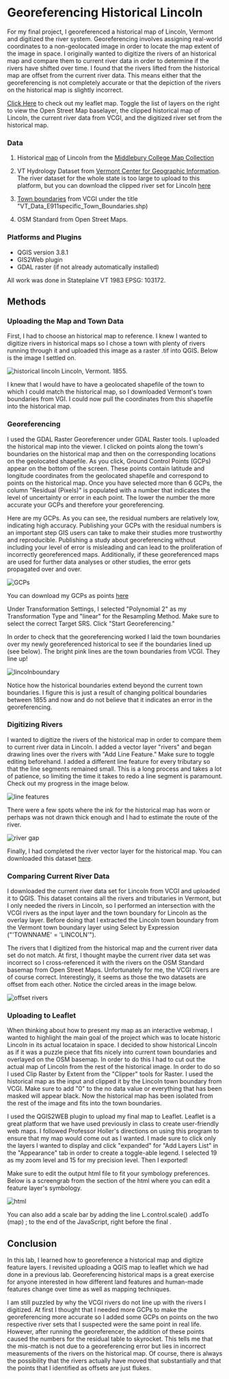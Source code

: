 # Georeferencing Historical Lincoln

For my final project, I georeferenced a historical map of Lincoln, Vermont and digitized the river system. Georeferencing involves assigning real-world coordinates to a non-geolocated image in order to locate the map extent of the image in space. I originally wanted to digitize the rivers of an historical map and compare them to current river data in order to determine if the rivers have shifted over time. I found that the rivers lifted from the historical map are offset from the current river data. This means either that the georeferencing is not completely accurate or that the depiction of the rivers on the historical map is slightly incorrect. 

[Click Here](/finalmap/index.html) to check out my leaflet map. Toggle the list of layers on the right to view the Open Street Map baselayer, the clipped historical map of Lincoln, the current river data from VCGI, and the digitized river set from the historical map.

### Data 

1. Historical [map](historicallincolnjpg.jpg) of Lincoln from the [Middlebury College Map Collection](https://archive.org/details/middleburycollegemaps)

2. VT Hydrology Dataset from [Vermont Center for Geographic Information](http://geodata.vermont.gov/). The river dataset for the whole state is too large to upload to this platform, but you can download the clipped river set for Lincoln [here](vcgiriversnew.shp) 

3. [Town boundaries](VT_Data_E911specific_Town_Boundaries.shp) from VCGI under the title "VT_Data_E911specific_Town_Boundaries.shp)

4. OSM Standard from Open Street Maps. 

### Platforms and Plugins

* QGIS version 3.8.1
* GIS2Web plugin 
* GDAL raster (if not already automatically installed) 

All work was done in Stateplaine VT 1983 EPSG: 103172. 

## Methods

### Uploading the Map and Town Data

First, I had to choose an historical map to reference. I knew I wanted to digitize rivers in historical maps so I chose a town with plenty of rivers running through it and uploaded this image as a raster .tif into QGIS. Below is the image I settled on. 

![historical lincoln](historicallincolnjpg.jpg) 
Lincoln, Vermont. 1855. 

I knew that I would have to have a geolocated shapefile of the town to which I could match the historical map, so I downloaded Vermont's town boundaries from VGI. I could now pull the coordinates from this shapefile into the historical map.

### Georeferencing

I used the GDAL Raster Georeferencer under GDAL Raster tools. I uploaded the historical map into the viewer. I clicked on points along  the town's boundaries on the historical map and then on the corresponding locations on the geolocated shapefile. As you click, Ground Control Points (GCPs) appear on the bottom of the screen. These points contain latitude and longitude coordinates from the geolocated shapefile and correspond to points on the historical map. Once you have selected more than 6 GCPs, the column "Residual (Pixels)" is populated with a number that indicates the level of uncertainty or error in each point. The lower the number the more accurate your GCPs and therefore your georeferencing. 

Here are my GCPs. As you can see, the residual numbers are relatively low, indicating high accuracy. Publishing your GCPs with the residual numbers is an important step GIS users can take to make their studies more trustworthy and reproducible. Publishing a study about georeferencing without including your level of error is misleading and can lead to the proliferation of incorrectly georeferenced maps. Additionally, if these georeferenced maps are used for further data analyses or other studies, the error gets propagated over and over. 

![GCPs](GCPs.PNG) 

You can download my GCPs as points [here](historicallincolnjpg_modified.tif.points) 

Under Transformation Settings, I selected "Polynomial 2" as my Transformation Type and "linear" for the Resampling Method. Make sure to select the correct Target SRS. Click "Start Georeferencing."

In order to check that the georeferencing worked I laid the town boundaries over my newly georeferenced historical to see if the boundaries lined up (see below). The bright pink lines are the town boundaries from VCGI. They line up!

![lincolnboundary](lincolnboundary.PNG) 

Notice how the historical boundaries extend beyond the current town boundaries. I figure this is just a result of changing political boundaries between 1855 and now and do not believe that it indicates an error in the georeferencing. 

### Digitizing Rivers

I wanted to digitize the rivers of the historical map in order to compare them to current river data in Lincoln. I added a vector layer "rivers" and began drawing lines over the rivers with "Add Line Feature." Make sure to toggle editing beforehand. I added a different line feature for every tributary so that the line segments remained small. This is a long process and takes a lot of patience, so limiting the time it takes to redo a line segment is paramount. Check out my progress in the image below.

![line features](digitizingrivers.PNG)

There were a few spots where the ink for the historical map has worn or perhaps was not drawn thick enough and I had to estimate the route of the river. 

![river gap](missingsection.PNG) 

Finally, I had completed the river vector layer for the historical map. You can downloaded this dataset [here](rivers.shp).

### Comparing Current River Data

I downloaded the current river data set for Lincoln from VCGI and uploaded it to QGIS. This dataset contains all the rivers and tributaries in Vermont, but I only needed the rivers in Lincoln, so I performed an intersection with the VCGI rivers as the input layer and the town boundary for Lincoln as the overlay layer. Before doing that I extracted the Lincoln town boundary from the Vermont town boundary layer using Select by Expression ("'TOWNNAME' = 'LINCOLN'").

The rivers that I digitized from the historical map and the current river data set do not match. At first, I thought maybe the current river data set was incorrect so I cross-referenced it with the rivers on the OSM Standard basemap from Open Street Maps. Unfortunately for me, the VCGI rivers are of course correct. Interestingly, it seems as those the two datasets are offset from each other. Notice the circled areas in the image below. 

![offset rivers](offsetriverscircle.png) 

### Uploading to Leaflet

When thinking about how to present my map as an interactive webmap, I wanted to highlight the main goal of the project which was to locate historic Lincoln in its actual locataion in space. I decided to show historical Lincoln as if it was a puzzle piece that fits nicely into current town boundaries and overlayed on the OSM basemap. In order to do this I had to cut out the actual map of Lincoln from the rest of the historical image. In order to do so I used Clip Raster by Extent from the "Clipper" tools for Raster. I used the historical map as the input and clipped it by the Lincoln town boundary from VCGI. Make sure to add "0" to the no data value or everything that has been masked will appear black. Now the historical map has been isolated from the rest of the image and fits into the town boundaries.

I used the QGIS2WEB plugin to upload my final map to Leaflet. Leaflet is a great platform that we have used previously in class to create user-friendly web maps. I followed Professor Holler's directions on using this program to ensure that my map would come out as I wanted. I made sure to click only the layers I wanted to display and click "expanded" for "Add Layers List" in the "Appearance" tab in order to create a toggle-able legend. I selected 19 as my zoom level and 15 for my precision level. Then I exported! 

Make sure to edit the output html file to fit your symbology preferences. Below is a screengrab from the section of the html where you can edit a feature layer's symbology.

![html](html.PNG)

You can also add a scale bar by adding the line L.control.scale() .addTo (map) ; to the end of the JavaScript, right before the final </script>.

## Conclusion

In this lab, I learned how to georeference a historical map and digitize feature layers. I revisited uploading a QGIS map to leaflet which we had done in a previous lab. Georeferencing historical maps is a great exercise for anyone interested in how different land features and human-made features change over time as well as mapping techniques. 

I am still puzzled by why the VCGI rivers do not line up with the rivers I digitized. At first I thought that I needed more GCPs to make the georeferencing more accurate so I added some GCPs on points on the two respective river sets that I suspected were the same point in real life. However, after running the georeferencer, the addition of these points caused the numbers for the residual table to skyrocket. This tells me that the mis-match is not due to a georeferencing error but lies in incorrect measurements of the rivers on the historical map. Of course, there is always the possibility that the rivers actually have moved that substantially and that the points that I identified as offsets are just flukes. 






